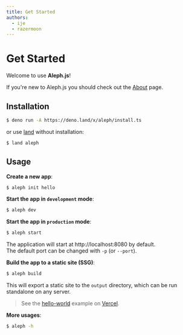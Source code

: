 ```yaml
---
title: Get Started
authors:
  - ije
  - razermoon
---
```


# Get Started

Welcome to use **Aleph.js**!

If you're new to Aleph.js you should check out the [About](/docs/) page.

## Installation

```bash
$ deno run -A https://deno.land/x/aleph/install.ts
```

or use [land](https://deno.land/x/land) without installation:

```bash
$ land aleph
```

## Usage

**Create a new app**:

```bash
$ aleph init hello
```

**Start the app in `development` mode**:

```bash
$ aleph dev
```

**Start the app in `production` mode**:

```bash
$ aleph start
```

The application will start at http://localhost:8080 by default.
<br>
The default port can be changed with `-p` (or `--port`).

**Build the app to a static site (SSG)**:

```bash
$ aleph build
```

This will export a static site to the `output` directory, which can be run standalone on any server.

> See the [hello-world](https://alephjs-hello-world.vercel.app/) example on [Vercel](https://vercel.com).

**More usages**:

```bash
$ aleph -h
```

